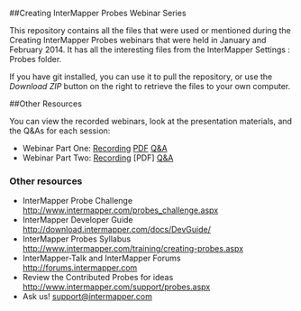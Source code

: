 ##Creating InterMapper Probes Webinar Series

This repository contains all the files that were used or mentioned during
the Creating InterMapper Probes webinars that were 
held in January and February 2014.
It has all the interesting files from the InterMapper Settings : Probes folder.

If you have git installed, you can use it to pull the repository, 
or use the _Download ZIP_ button on the right to retrieve 
the files to your own computer.

##Other Resources

You can view the recorded webinars, look at the presentation materials, and the Q&As for each session:

- Webinar Part One: [Recording](https://skybot.webex.com/skybot/lsr.php?AT=pb&SP=EC&rID=74370642&rKey=24da99c9cc3c107b)
 [PDF](http://offers.skybotsoftware.com/intermapper/emails/2014/probes_contest/webinar_followup/Creating_Probes_Webinar_Handout.pdf)
 [Q&A](http://forums.intermapper.com/viewtopic.php?t=1912)
- Webinar Part Two: [Recording](https://skybot.webex.com/skybot/lsr.php?RCID=97eb82736060eca308aa9f40f3d9c365)
 [PDF] [Q&A](http://forums.intermapper.com/viewtopic.php?t=1913)

### Other resources
 
- InterMapper Probe Challenge http://www.intermapper.com/probes_challenge.aspx
- InterMapper Developer Guide http://download.intermapper.com/docs/DevGuide/
- InterMapper Probes Syllabus http://www.intermapper.com/training/creating-probes.aspx
- InterMapper-Talk and InterMapper Forums http://forums.intermapper.com
- Review the Contributed Probes for ideas http://www.intermapper.com/support/probes.aspx
- Ask us! support@intermapper.com
